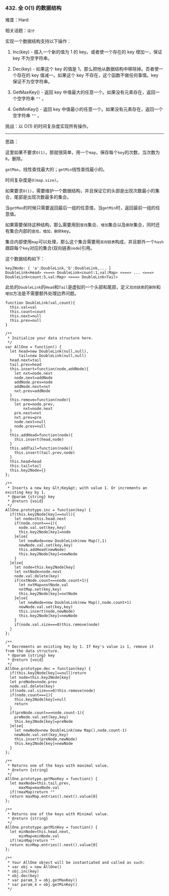 ### 432. 全 O(1) 的数据结构

难度：Hard

相关话题：`设计`

实现一个数据结构支持以下操作：





1. Inc(key) - 插入一个新的值为 1 的 key。或者使一个存在的 key 增加一，保证 key 不为空字符串。

2. Dec(key) - 如果这个 key 的值是 1，那么把他从数据结构中移除掉。否者使一个存在的 key 值减一。如果这个 key 不存在，这个函数不做任何事情。key 保证不为空字符串。

3. GetMaxKey() - 返回 key 中值最大的任意一个。如果没有元素存在，返回一个空字符串 `""` 。

4. GetMinKey() - 返回 key 中值最小的任意一个。如果没有元素存在，返回一个空字符串 `""` 。





挑战：以 O(1) 的时间复杂度实现所有操作。




-----

思路：

这里如果不要求`O(1)`，那就很简单，用一个`map`，保存每个`key`的次数，当次数为`0`，删除。

`getMax`，线性查找最大的；`getMin`线性查找最小的。

时间复杂度是`O(map.size)`。

如果要求`O(1)`，需要维护一个数据结构，并且保证它的头部是出现次数最小的集合，尾部是出现次数最多的集合。

当`getMax`的时候只需要返回最后一组的任意值，当`getMin`时，返回最前一组的任意值。

如果需要保持这种结构，那么需要用到`查找`集合、`增加`集合以及`删除`集合，同时还有集合内部的`查找，增加，删除`key。

集合内部使用`map`可以处理，那么这个集合需要用`双向链表`构成，并且额外一个`hash`跟踪每个`key`对应的集合(双向链表`node`)引用。

这个数据结构如下：
```
key2Node: { 'a':DoubleLink,'b':DoubleLink,... }
DoubleLink<Head> <===> DoubleLink<count:1,val:Map> <===> ... <===> DoubleLink<count:5,val:Map> <===> DoubleLink<Tail>
```
此处的`DoubleLink`的`Head`和`Tail`是虚拟的一个头部和尾部，定义`双向链表`的`删除`和`增加`方法是不需要额外处理边界问题。


```
function DoubleLink(val,count){
  this.val=val
  this.count=count
  this.next=null
  this.prev=null
}

/**
 * Initialize your data structure here.
 */
var AllOne = function() {
  let head=new DoubleLink(null,null),
      tail=new DoubleLink(null,null)
  head.next=tail
  tail.prev=head
  this.insert=function(node,addNode){
    let nxt=node.next
    node.next=addNode
    addNode.prev=node
    addNode.next=nxt
    nxt.prev=addNode
  }
  this.remove=function(node){
    let pre=node.prev,
        nxt=node.next
    pre.next=nxt
    nxt.prev=pre
    node.next=null
    node.prev=null
  }
  this.addHead=function(node){
    this.insert(head,node)
  }
  this.addTail=function(node){
    this.insert(tail.prev,node)
  }
  this.head=head
  this.tail=tail
  this.key2Node={}
};

/**
 * Inserts a new key &lt;Key&gt; with value 1. Or increments an existing key by 1. 
 * @param {string} key
 * @return {void}
 */
AllOne.prototype.inc = function(key) {
  if(this.key2Node[key]==null){
    let node=this.head.next
    if(node.count===1){
      node.val.set(key,key)
      this.key2Node[key]=node
    }else{
      let newNode=new DoubleLink(new Map(),1)
      newNode.val.set(key,key)
      this.addHead(newNode)
      this.key2Node[key]=newNode
    }
  }else{
    let node=this.key2Node[key]
    let nxtNode=node.next
    node.val.delete(key)
    if(nxtNode.count===node.count+1){
      let nxtMap=nxtNode.val
      nxtMap.set(key,key)
      this.key2Node[key]=nxtNode
    }else{
      let newNode=new DoubleLink(new Map(),node.count+1)
      newNode.val.set(key,key)
      this.insert(node,newNode)
      this.key2Node[key]=newNode
    }
    if(node.val.size===0)this.remove(node)
  }
};

/**
 * Decrements an existing key by 1. If Key's value is 1, remove it from the data structure. 
 * @param {string} key
 * @return {void}
 */
AllOne.prototype.dec = function(key) {
  if(this.key2Node[key]==null)return
  let node=this.key2Node[key]
  let preNode=node.prev
  node.val.delete(key)
  if(node.val.size===0)this.remove(node)
  if(node.count===1){
    this.key2Node[key]=null
    return
  }
  if(preNode.count===node.count-1){
    preNode.val.set(key,key)
    this.key2Node[key]=preNode
  }else{
    let newNode=new DoubleLink(new Map(),node.count-1)
    newNode.val.set(key,key)
    this.insert(preNode,newNode)
    this.key2Node[key]=newNode    
  }
};

/**
 * Returns one of the keys with maximal value.
 * @return {string}
 */
AllOne.prototype.getMaxKey = function() {
  let maxNode=this.tail.prev,
      maxMap=maxNode.val
  if(!maxMap)return ""
  return maxMap.entries().next().value[0]
};

/**
 * Returns one of the keys with Minimal value.
 * @return {string}
 */
AllOne.prototype.getMinKey = function() {
  let minNode=this.head.next,
      minMap=minNode.val
  if(!minMap)return ""
  return minMap.entries().next().value[0]  
};

/** 
 * Your AllOne object will be instantiated and called as such:
 * var obj = new AllOne()
 * obj.inc(key)
 * obj.dec(key)
 * var param_3 = obj.getMaxKey()
 * var param_4 = obj.getMinKey()
 */



```
